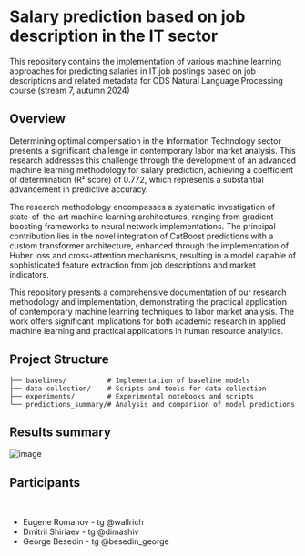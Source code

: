 # Salary prediction based on job description in the IT sector

This repository contains the implementation of various machine learning approaches for predicting salaries in IT job postings based on job descriptions and related metadata for ODS Natural Language Processing course (stream 7, autumn 2024)



## Overview

Determining optimal compensation in the Information Technology sector presents a significant challenge in contemporary labor market analysis. This research addresses this challenge through the development of an advanced machine learning methodology for salary prediction, achieving a coefficient of determination (R² score) of 0.772, which represents a substantial advancement in predictive accuracy.

The research methodology encompasses a systematic investigation of state-of-the-art machine learning architectures, ranging from gradient boosting frameworks to neural network implementations. The principal contribution lies in the novel integration of CatBoost predictions with a custom transformer architecture, enhanced through the implementation of Huber loss and cross-attention mechanisms, resulting in a model capable of sophisticated feature extraction from job descriptions and market indicators.

This repository presents a comprehensive documentation of our research methodology and implementation, demonstrating the practical application of contemporary machine learning techniques to labor market analysis. The work offers significant implications for both academic research in applied machine learning and practical applications in human resource analytics.


## Project Structure

```
├── baselines/          # Implementation of baseline models
├── data-collection/    # Scripts and tools for data collection
├── experiments/        # Experimental notebooks and scripts
└── predictions_summary/# Analysis and comparison of model predictions
```

## Results summary

![image](https://github.com/user-attachments/assets/412647b1-9e25-42da-8400-82d4bd64e91b)



## Participants 
​​​​​​
- Eugene Romanov - tg @wallrich
- Dmitrii Shiriaev - tg @dimashiv
- George Besedin - tg @besedin_george
